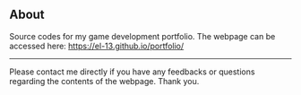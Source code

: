 ## About
Source codes for my game development portfolio. The webpage can be accessed here: https://el-13.github.io/portfolio/
<br>

----
Please contact me directly if you have any feedbacks or questions regarding the contents of the webpage. Thank you.
